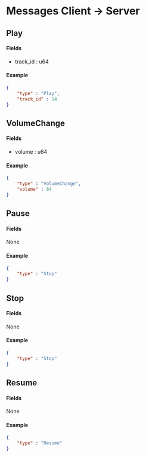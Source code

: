 # Messages Client -> Server

## Play

#### Fields

- track_id : u64

#### Example

```json
{
    "type" : "Play",
    "track_id" : 14
}
```


## VolumeChange

#### Fields

- volume : u64

#### Example

```json
{
    "type" : "VolumeChange",
    "volume" : 84
}
```


## Pause

#### Fields

None

#### Example

```json
{
    "type" : "Stop"
}
```

## Stop

#### Fields

None

#### Example

```json
{
    "type" : "Stop"
}
```

## Resume

#### Fields

None

#### Example

```json
{
    "type" : "Resume"
}
```



